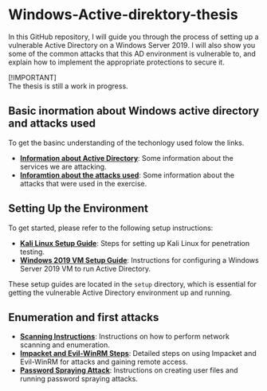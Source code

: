 # Windows-Active-direktory-thesis

In this GitHub repository, I will guide you through the process of setting up a vulnerable Active Directory on a Windows Server 2019. I will also show you some of the common attacks that this AD environment is vulnerable to, and explain how to implement the appropriate protections to secure it.

[!IMPORTANT]  
The thesis is still a work in progress.

## Basic inormation about Windows active directory and attacks used

To get the basinc understanding of the techonlogy used folow the links.

- **[Information about Active Directory](ActiveDirectory/windowsServersAD.md)**: Some information about the services we are attacking.
- **[Inforamtion about the attacks used](ActiveDirectory/usedAttacks.md)**: Some information about the attacks that were used in the exercise. 
## Setting Up the Environment

To get started, please refer to the following setup instructions:

- **[Kali Linux Setup Guide](setup/kaliSetUp.md)**: Steps for setting up Kali Linux for penetration testing.
- **[Windows 2019 VM Setup Guide](setup/windows2019VMsetup.md)**: Instructions for configuring a Windows Server 2019 VM to run Active Directory.

These setup guides are located in the `setup` directory, which is essential for getting the vulnerable Active Directory environment up and running.

## Enumeration and first attacks

- **[Scanning Instructions](enumeration/Scanning_Instructions.md)**: Instructions on how to perform network scanning and enumeration.
- **[Impacket and Evil-WinRM Steps](Kerberoasting/attack/Impacket_Evil_WinRM_Steps.md)**: Detailed steps on using Impacket and Evil-WinRM for attacks and gaining remote access.
- **[Password Spraying Attack](Password%20Spraying/attack/User_Creation_and_Spraying_Attacks.md)**: Instructions on creating user files and running password spraying attacks.

